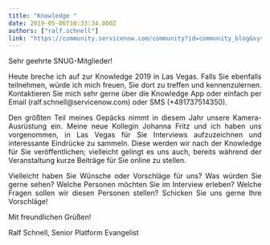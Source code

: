 ```yaml
---
title: "Knowledge "
date: 2019-05-06T10:33:34.000Z
authors: ["ralf.schnell"]
link: "https://community.servicenow.com/community?id=community_blog&sys_id=1a90b4bcdb5533c8feb1a851ca961947"
---
```

<p style="text-align: justify;">Sehr geehrte SNUG-Mitglieder!</p>
<p style="text-align: justify;">Heute breche ich auf zur Knowledge 2019 in Las Vegas. Falls Sie ebenfalls teilnehmen, würde ich mich freuen, Sie dort zu treffen und kennenzulernen. Kontaktieren Sie mich sehr gerne über die Knowledge App oder einfach per Email (ralf.schnell&#64;servicenow.com) oder SMS (&#43;491737514350).</p>
<p style="text-align: justify;">Den größten Teil meines Gepäcks nimmt in diesem Jahr unsere Kamera-Ausrüstung ein. Meine neue Kollegin Johanna Fritz und ich haben uns vorgenommen, in Las Vegas für Sie Interviews aufzuzeichnen und interessante Eindrücke zu sammeln. Diese werden wir nach der Knowledge für Sie veröffentlichen; vielleicht gelingt es uns auch, bereits während der Veranstaltung kurze Beiträge für Sie online zu stellen.</p>
<p style="text-align: justify;">Vielleicht haben Sie Wünsche oder Vorschläge für uns? Was würden Sie gerne sehen? Welche Personen möchten Sie im Interview erleben? Welche Fragen sollen wir diesen Personen stellen? Schicken Sie uns gerne Ihre Vorschläge!</p>
<p style="text-align: justify;">Mit freundlichen Grüßen!</p>
<p style="text-align: justify;">Ralf Schnell, Senior Platform Evangelist</p>